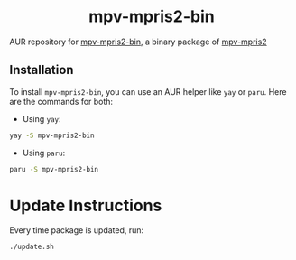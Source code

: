 <h1><center>mpv-mpris2-bin</center></h1>

AUR repository for [mpv-mpris2-bin](https://aur.archlinux.org/packages/mpv-mpris2-bin/), a binary package of [mpv-mpris2](https://github.com/eNV25/mpv-mpris2)



## Installation

To install `mpv-mpris2-bin`, you can use an AUR helper like `yay` or `paru`. Here are the commands for both:

- Using `yay`:

```bash
yay -S mpv-mpris2-bin
```

- Using `paru`:

```bash
paru -S mpv-mpris2-bin
```


# Update Instructions

Every time package is updated, run:

```bash
./update.sh
```
